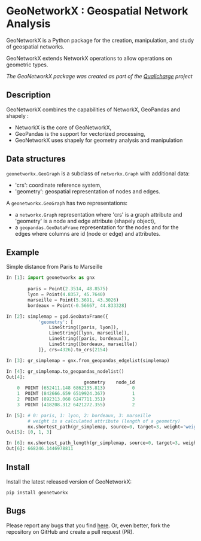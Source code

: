 # GeoNetworkX : Geospatial Network Analysis

GeoNetworkX is a Python package for the creation, manipulation, and study of geospatial networks.

GeoNetworkX extends NetworkX operations to allow operations on geometric types.

*The GeoNetworkX package was created as part of the [Qualicharge](https://github.com/MTES-MCT/qualicharge) project*

## Description

GeoNetworkX combines the capabilities of NetworkX, GeoPandas and shapely :

- NetworkX is the core of GeoNetworkX,
- GeoPandas is the support for vectorized processing,
- GeoNetworkX uses shapely for geometry analysis and manipulation  

## Data structures

`geonetworkx.GeoGraph` is a subclass of `networkx.Graph` with additional data:

- 'crs': coordinate reference system,
- 'geometry': geospatial representation of nodes and edges.

A `geonetworkx.GeoGraph` has two representations:

- a `networkx.Graph` representation where 'crs' is a graph attribute and 'geometry' 
is a node and edge attribute (shapely object),
- a `geopandas.GeoDataFrame` representation for the nodes and for the edges where columns are id (node or edge) and attributes.

## Example

Simple distance from Paris to Marseille

```python
In [1]: import geonetworkx as gnx
        
        paris = Point(2.3514, 48.8575)
        lyon = Point(4.8357, 45.7640)
        marseille = Point(5.3691, 43.3026)
        bordeaux = Point(-0.56667, 44.833328)

In [2]: simplemap = gpd.GeoDataFrame({
            'geometry': [
                LineString([paris, lyon]), 
                LineString([lyon, marseille]), 
                LineString([paris, bordeaux]), 
                LineString([bordeaux, marseille])
            ]}, crs=4326).to_crs(2154)

In [3]: gr_simplemap = gnx.from_geopandas_edgelist(simplemap)

In [4]: gr_simplemap.to_geopandas_nodelist()
Out[4]:
                             geometry    node_id
    0  POINT (652411.148 6862135.813)          0
    1  POINT (842666.659 6519924.367)          1
    2  POINT (892313.068 6247711.351)          3
    3  POINT (418208.312 6421272.355)          2

In [5]: # 0: paris, 1: lyon, 2: bordeaux, 3: marseille
        # weight is a calculated attribute (length of a geometry)
        nx.shortest_path(gr_simplemap, source=0, target=3, weight='weight')
Out[5]: [0, 1, 3]

In [6]: nx.shortest_path_length(gr_simplemap, source=0, target=3, weight='weight')
Out[6]: 668246.1446978811
```

## Install

Install the latest released version of GeoNetworkX:

```shell
pip install geonetworkx
```

## Bugs

Please report any bugs that you find [here](https://github.com/loco-labs/geonetworkx/issues). 
Or, even better, fork the repository on GitHub and create a pull request (PR).